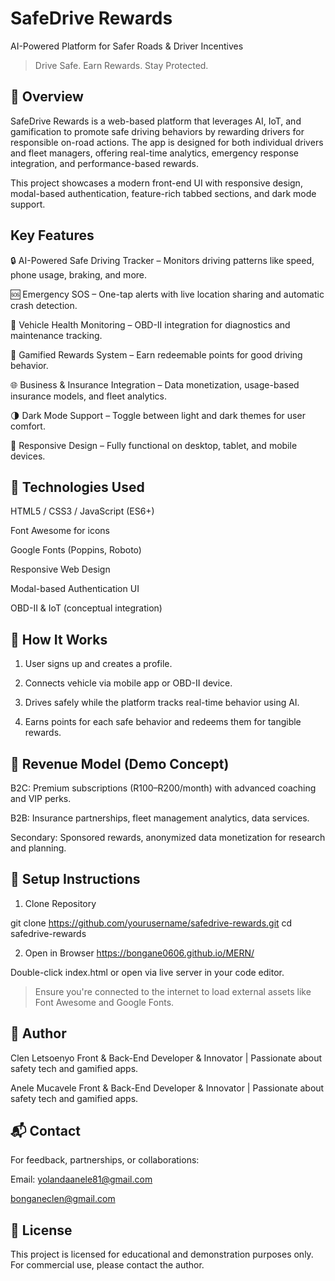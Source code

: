 # SafeDrive Rewards

AI-Powered Platform for Safer Roads & Driver Incentives

> Drive Safe. Earn Rewards. Stay Protected.



 ## 📖 Overview

SafeDrive Rewards is a web-based platform that leverages AI, IoT, and gamification to promote safe driving behaviors by rewarding drivers for responsible on-road actions. The app is designed for both individual drivers and fleet managers, offering real-time analytics, emergency response integration, and performance-based rewards.

This project showcases a modern front-end UI with responsive design, modal-based authentication, feature-rich tabbed sections, and dark mode support.



 ##  Key Features

🔒  AI-Powered Safe Driving Tracker – Monitors driving patterns like speed, phone usage, braking, and more.

🆘   Emergency SOS – One-tap alerts with live location sharing and automatic crash detection.

🚗  Vehicle Health Monitoring – OBD-II integration for diagnostics and maintenance tracking.

🎁  Gamified Rewards System – Earn redeemable points for good driving behavior.

🌐  Business & Insurance Integration – Data monetization, usage-based insurance models, and fleet analytics.

🌗  Dark Mode Support – Toggle between light and dark themes for user comfort.

📱  Responsive Design – Fully functional on desktop, tablet, and mobile devices.


 ## 🧠 Technologies Used

HTML5 / CSS3 / JavaScript (ES6+)

Font Awesome for icons

Google Fonts (Poppins, Roboto)

Responsive Web Design

Modal-based Authentication UI

OBD-II & IoT (conceptual integration)




 ## 🚀 How It Works

1. User signs up and creates a profile.


2. Connects vehicle via mobile app or OBD-II device.


3. Drives safely while the platform tracks real-time behavior using AI.


4. Earns points for each safe behavior and redeems them for tangible rewards.



 ## 💼 Revenue Model (Demo Concept)

B2C: Premium subscriptions (R100–R200/month) with advanced coaching and VIP perks.

B2B: Insurance partnerships, fleet management analytics, data services.

Secondary: Sponsored rewards, anonymized data monetization for research and planning.



 ## 🔧 Setup Instructions


1. Clone Repository

git clone https://github.com/yourusername/safedrive-rewards.git
cd safedrive-rewards

2. Open in Browser https://bongane0606.github.io/MERN/

Double-click index.html or open via live server in your code editor.

> Ensure you're connected to the internet to load external assets like Font Awesome and Google Fonts.


 ## 👤 Author

Clen Letsoenyo 
Front & Back-End Developer & Innovator | Passionate about safety tech and gamified apps.

Anele Mucavele
Front & Back-End Developer & Innovator | Passionate about safety tech and gamified apps.



 ## 📬 Contact

For feedback, partnerships, or collaborations:

Email: yolandaanele81@gmail.com 

bonganeclen@gmail.com 



 ## 📄 License

This project is licensed for educational and demonstration purposes only. For commercial use, please contact the author.
